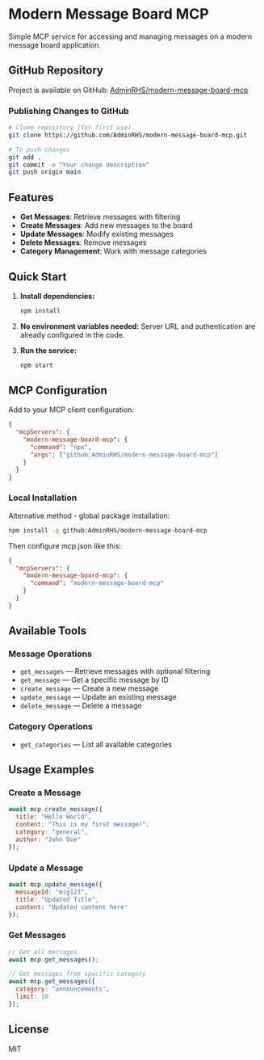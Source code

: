 # Modern Message Board MCP

Simple MCP service for accessing and managing messages on a modern message board application.

## GitHub Repository

Project is available on GitHub: [AdminRHS/modern-message-board-mcp](https://github.com/AdminRHS/modern-message-board-mcp)

### Publishing Changes to GitHub

```bash
# Clone repository (for first use)
git clone https://github.com/AdminRHS/modern-message-board-mcp.git

# To push changes
git add .
git commit -m "Your change description"
git push origin main
```

## Features

- **Get Messages**: Retrieve messages with filtering
- **Create Messages**: Add new messages to the board
- **Update Messages**: Modify existing messages
- **Delete Messages**: Remove messages
- **Category Management**: Work with message categories

## Quick Start

1. **Install dependencies:**
   ```bash
   npm install
   ```

2. **No environment variables needed:**
   Server URL and authentication are already configured in the code.

3. **Run the service:**
   ```bash
   npm start
   ```

## MCP Configuration

Add to your MCP client configuration:

```json
{
  "mcpServers": {
    "modern-message-board-mcp": {
      "command": "npx",
      "args": ["github:AdminRHS/modern-message-board-mcp"]
    }
  }
}
```

### Local Installation

Alternative method - global package installation:

```bash
npm install -g github:AdminRHS/modern-message-board-mcp
```

Then configure mcp.json like this:

```json
{
  "mcpServers": {
    "modern-message-board-mcp": {
      "command": "modern-message-board-mcp"
    }
  }
}
```

## Available Tools

### Message Operations
- `get_messages` — Retrieve messages with optional filtering
- `get_message` — Get a specific message by ID  
- `create_message` — Create a new message
- `update_message` — Update an existing message
- `delete_message` — Delete a message

### Category Operations
- `get_categories` — List all available categories

## Usage Examples

### Create a Message
```javascript
await mcp.create_message({
  title: "Hello World",
  content: "This is my first message!",
  category: "general",
  author: "John Doe"
});
```

### Update a Message
```javascript
await mcp.update_message({
  messageId: "msg123",
  title: "Updated Title",
  content: "Updated content here"
});
```

### Get Messages
```javascript
// Get all messages
await mcp.get_messages();

// Get messages from specific category
await mcp.get_messages({
  category: "announcements",
  limit: 10
});
```

## License

MIT
